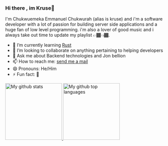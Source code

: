 ### Hi there , im Kruse👋
I'm Chukwuemeka Emmanuel Chukwurah (alias is kruse) and i'm a software developer with a lot of passion for building server side applications and a huge fan of low level programming. i'm also a lover of good music and i always take out time to update my playlist 👉🏾👈🏾.
<!--
**Emmanuerl/Emmanuerl** is a ✨ _special_ ✨ repository because its `README.md` (this file) appears on your GitHub profile.
Here are some ideas to get you started:
- 🤔 I’m looking for help with ...


- 🔭 Co-Founder, [The bridge marketplace](https://bridge.africa/)
-->
- 🌱 I’m currently learning [Rust](https://www.rust-lang.org/)
- 👯 I’m looking to collaborate on anything pertaining to helping developers
- 💬 Ask me about Backend technologies and Jon bellion
- 📫 How to reach me: [send me a mail](mailto:emekaemmanuel045@gmail.com)
- 😄 Pronouns: He/Him
- ⚡ Fun fact: 🥴

<a href="https://github.com/emmanuerl">
  <img height="180em" src="https://github-readme-stats.vercel.app/api?username=emmanuerl&show_icons=true&theme=merko&count_private=true" alt="My github stats" />
  <img height="180em" src="https://github-readme-stats.vercel.app/api/top-langs/?username=emmanuerl&theme=merko&layout=compact" alt="My github top languages" />
</a>
